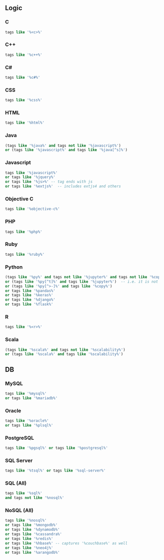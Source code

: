 ## Logic

### C
```sql
tags like '%<c>%'
```

### C++
```sql
tags like '%c++%'
```

### C#
```sql
tags like '%c#%'
```

### CSS
```sql
tags like '%css%'
```

### HTML
```sql
tags like '%html%'
```

### Java
```sql
(tags like '%java%' and tags not like '%javascript%') 
or (tags like '%javascript%' and tags like '%java[^s]%')
```

### Javascript
```sql
tags like '%javascript%' 
or tags like '%jquery%' 
or tags like '%js>%' -- tag ends with js
or tags like '%extjs%'  -- includes extjs4 and others
```

### Objective C
```sql
tags like '%objective-c%'
```

### PHP
```sql
tags like '%php%'
```

### Ruby
```sql
tags like '%ruby%'
```

### Python
```sql
(tags like '%py%' and tags not like '%jupyter%' and tags not like '%copy%' and tags not like '%Capybara%' ) 
or (tags like '%py[^t]%' and tags like '%jupyter%')  -- i.e. it is not just jupyter, it has something else py-like as well
or (tags like '%py[^>-]%' and tags like '%copy%') 
or tags like '%pandas%'
or tags like '%keras%'
or tags like '%django%'
or tags like '%flask%'
```

### R
```sql
tags like '%<r>%'
```

### Scala
```sql
(tags like '%scala%' and tags not like '%scalability%') 
or (tags like '%scala%' and tags like '%scalability%')
```

## DB

### MySQL
```sql
tags like '%mysql%'
or tags like '%mariadb%'
```

### Oracle
```sql
tags like '%oracle%'
or tags like '%plsql%'
```

### PostgreSQL
```sql
tags like '%pgsql%' or tags like '%postgresql%'
```

### SQL Server
```sql
tags like '%tsql%' or tags like '%sql-server%'
```

### SQL (All)
```sql
tags like '%sql%' 
and tags not like '%nosql%'
```

### NoSQL (All)
```sql
tags like '%nosql%'
or tags like '%mongodb%'
or tags like '%dynamodb%'
or tags like '%cassandra%'
or tags like '%redis%'
or tags like '%hbase%' -- captures '%couchbase%' as well
or tags like '%neo4j%'
or tags like '%arangodb%'
```




